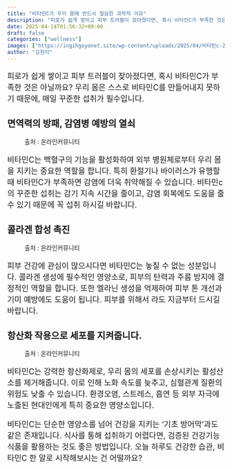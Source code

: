 ```yaml
---
title: "비타민C가 우리 몸에 반드시 필요한 과학적 이유"
description: "피로가 쉽게 쌓이고 피부 트러블이 잦아졌다면, 혹시 비타민C가 부족한 것은 아닐까요? 우리 몸은 스스로 비타민C를 만들어내지 못하기 때문에, 매일 꾸준한 섭취가 필수입니다."
date: 2025-04-14T01:56:32+09:00
draft: false
categories: ["wellness"]
images: ["https://ingihgoyonet.site/wp-content/uploads/2025/04/비타민c-2-819x1024.jpg", "https://ingihgoyonet.site/wp-content/uploads/2025/04/비타민과일-1024x823.jpg", "https://ingihgoyonet.site/wp-content/uploads/2025/04/비타민영양제-1024x683.jpg"]
author: "김현지"
---
```


<p style="font-size:18px">피로가 쉽게 쌓이고 피부 트러블이 잦아졌다면, 혹시 비타민C가 부족한 것은 아닐까요? 우리 몸은 스스로 비타민C를 만들어내지 못하기 때문에, 매일 꾸준한 섭취가 필수입니다.</p> <h2 >면역력의 방패, 감염병 예방의 열쇠</h2> <figure ><img src="https://ingihgoyonet.site/wp-content/uploads/2025/04/비타민c-2-819x1024.jpg" alt="" style="aspect-ratio:16/9;object-fit:cover"/><figcaption >출처 : 온라인커뮤니티</figcaption></figure> <p style="font-size:18px">비타민C는 백혈구의 기능을 활성화하여 외부 병원체로부터 우리 몸을 지키는 중요한 역할을 합니다. 특히 환절기나 바이러스가 유행할 때 비타민C가 부족하면 감염에 더욱 취약해질 수 있습니다. 비타민c의 꾸준한 섭취는 감기 지속 시간을 줄이고, 감염 회복에도 도움을 줄 수 있기 때문에 꼭 섭취 하시길 바랍니다.</p> <h2 >콜라겐 합성 촉진</h2> <figure ><img src="https://ingihgoyonet.site/wp-content/uploads/2025/04/비타민과일-1024x823.jpg" alt="" style="aspect-ratio:16/9;object-fit:cover"/><figcaption >출처 : 온라인커뮤니티</figcaption></figure> <p style="font-size:18px">피부 건강에 관심이 많으시다면 비타민C는 놓칠 수 없는 성분입니다. 콜라겐 생성에 필수적인 영양소로, 피부의 탄력과 주름 방지에 결정적인 역할을 합니다. 또한 멜라닌 생성을 억제하여 피부 톤 개선과 기미 예방에도 도움이 됩니다. 피부를 위해서 라도 지금부터 드시길 바랍니다.</p> <h2 >항산화 작용으로 세포를 지켜줍니다.</h2> <figure ><img src="https://ingihgoyonet.site/wp-content/uploads/2025/04/비타민영양제-1024x683.jpg" alt="" style="aspect-ratio:16/9;object-fit:cover"/><figcaption >출처 : 온라인커뮤니티</figcaption></figure> <p style="font-size:18px">비타민C는 강력한 항산화제로, 우리 몸의 세포를 손상시키는 활성산소를 제거해줍니다. 이로 인해 노화 속도를 늦추고, 심혈관계 질환의 위험도 낮출 수 있습니다. 환경오염, 스트레스, 흡연 등 외부 자극에 노출된 현대인에게 특히 중요한 영양소입니다.</p> <p style="font-size:18px">비타민C는 단순한 영양소를 넘어 건강을 지키는 ‘기초 방어막’과도 같은 존재입니다. 식사를 통해 섭취하기 어렵다면, 검증된 건강기능식품을 활용하는 것도 좋은 방법입니다. 오늘 하루도 건강한 습관, 비타민C 한 알로 시작해보시는 건 어떨까요?</p>